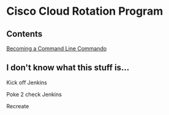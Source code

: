 # Cisco Cloud Rotation Program

## Contents

[Becoming a Command Line Commando](Becoming_a_Command_Line_Commando.md)




## I don't know what this stuff is...

Kick off Jenkins

Poke 2 check Jenkins

Recreate
